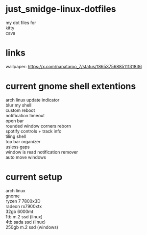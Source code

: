 # just_smidge-linux-dotfiles
my dot files for <br>
kitty <br>
cava

# links
wallpaper: https://x.com/nanataroo_7/status/1865375688511131836

# current gnome shell extentions
arch linux update indicator <br>
blur my shell <br>
custom reboot <br>
notification timeout <br>
open bar <br>
rounded window corners reborn <br>
spotify controls + track info <br>
tiling shell <br>
top bar organizer <br>
usless gaps <br>
window is read notification remover <br>
auto move windows 

# current setup 
arch linux <br>
gnome <br>
ryzen 7 7800x3D <br>
radeon rx7900xtx <br>
32gb 6000mt <br>
1tb m.2 ssd (linux) <br>
4tb sada ssd (linux) <br>
250gb m.2 ssd (windows)
